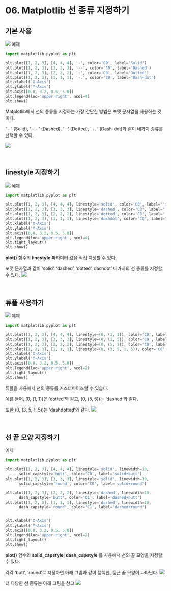 # 06. Matplotlib 선 종류 지정하기
## 기본 사용
![](Images/2023-05-06-16-58-27.png)
예제  
```python
import matplotlib.pyplot as plt

plt.plot([1, 2, 3], [4, 4, 4], '-', color='C0', label='Solid')
plt.plot([1, 2, 3], [3, 3, 3], '--', color='C0', label='Dashed')
plt.plot([1, 2, 3], [2, 2, 2], ':', color='C0', label='Dotted')
plt.plot([1, 2, 3], [1, 1, 1], '-.', color='C0', label='Dash-dot')
plt.xlabel('X-Axis')
plt.ylabel('Y-Axis')
plt.axis([0.8, 3.2, 0.5, 5.0])
plt.legend(loc='upper right', ncol=4)
plt.show()
```
Matplotlib에서 선의 종류를 지정하는 가장 간단한 방법은 포맷 문자열을 사용하는 것이다.

‘ - ‘ (Solid), ‘ - - ‘ (Dashed), ‘ : ‘ (Dotted), ‘ -. ‘ (Dash-dot)과 같이 네가지 종류를 선택할 수 있다.  

![](Images/2023-05-06-16-59-29.png)

</br>

## linestyle 지정하기
![](Images/2023-05-06-16-59-47.png)
예제  
```python
import matplotlib.pyplot as plt

plt.plot([1, 2, 3], [4, 4, 4], linestyle='solid', color='C0', label="'solid'")
plt.plot([1, 2, 3], [3, 3, 3], linestyle='dashed', color='C0', label="'dashed'")
plt.plot([1, 2, 3], [2, 2, 2], linestyle='dotted', color='C0', label="'dotted'")
plt.plot([1, 2, 3], [1, 1, 1], linestyle='dashdot', color='C0', label="'dashdot'")
plt.xlabel('X-Axis')
plt.ylabel('Y-Axis')
plt.axis([0.8, 3.2, 0.5, 5.0])
plt.legend(loc='upper right', ncol=4)
plt.tight_layout()
plt.show()
```
**plot()** 함수의 **linestyle** 파라미터 값을 직접 지정할 수 있다.

포맷 문자열과 같이 ‘solid’, ‘dashed’, ‘dotted’, dashdot’ 네가지의 선 종류를 지정할 수 있다.
![](Images/2023-05-06-17-00-52.png)

</br>

## 튜플 사용하기
![](Images/2023-05-06-17-01-02.png)
예제  
```python
import matplotlib.pyplot as plt

plt.plot([1, 2, 3], [4, 4, 4], linestyle=(0, (1, 1)), color='C0', label='(0, (1, 1))')
plt.plot([1, 2, 3], [3, 3, 3], linestyle=(0, (1, 5)), color='C0', label='(0, (1, 5))')
plt.plot([1, 2, 3], [2, 2, 2], linestyle=(0, (5, 1)), color='C0', label='(0, (5, 1))')
plt.plot([1, 2, 3], [1, 1, 1], linestyle=(0, (3, 5, 1, 5)), color='C0', label='(0, (3, 5, 1, 5))')
plt.xlabel('X-Axis')
plt.ylabel('Y-Axis')
plt.axis([0.8, 3.2, 0.5, 5.0])
plt.legend(loc='upper right', ncol=2)
plt.tight_layout()
plt.show()
```
튜플을 사용해서 선의 종류를 커스터마이즈할 수 있습다.

예를 들어, (0, (1, 1))은 ‘dotted’와 같고, (0, (5, 5))는 ‘dashed’와 같다.

또한 (0, (3, 5, 1, 5))는 ‘dashdotted’와 같다.
![](Images/2023-05-06-17-02-02.png)

</br>

## 선 끝 모양 지정하기
예제  
```python
import matplotlib.pyplot as plt

plt.plot([1, 2, 3], [4, 4, 4], linestyle='solid', linewidth=10,
      solid_capstyle='butt', color='C0', label='solid+butt')
plt.plot([1, 2, 3], [3, 3, 3], linestyle='solid', linewidth=10,
      solid_capstyle='round', color='C0', label='solid+round')

plt.plot([1, 2, 3], [2, 2, 2], linestyle='dashed', linewidth=10,
      dash_capstyle='butt', color='C1', label='dashed+butt')
plt.plot([1, 2, 3], [1, 1, 1], linestyle='dashed', linewidth=10,
      dash_capstyle='round', color='C1', label='dashed+round')


plt.xlabel('X-Axis')
plt.ylabel('Y-Axis')
plt.axis([0.8, 3.2, 0.5, 5.0])
plt.legend(loc='upper right', ncol=2)
plt.tight_layout()
plt.show()
```
**plot()** 함수의 **solid_capstyle, dash_capstyle** 를 사용해서 선의 끝 모양을 지정할 수 있다.

각각 ‘butt’, ‘round’로 지정하면 아래 그림과 같이 뭉뚝한, 둥근 끝 모양이 나타난다.
![](Images/2023-05-06-17-03-18.png)  

더 다양한 선 종류는 아래 그림을 참고
![](Images/2023-05-06-17-03-33.png)